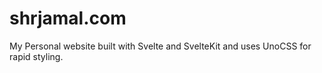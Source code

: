 # shrjamal.com

My Personal website built with Svelte and SvelteKit and uses UnoCSS for rapid styling.
